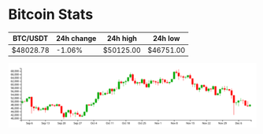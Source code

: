 # Bitcoin Stats

BTC/USDT|24h change|24h high|24h low|
|---|---|---|---|
|$48028.78|-1.06%|$50125.00|$46751.00|

<img src="./chart.svg">
